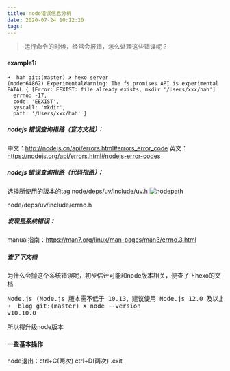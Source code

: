 ```yaml
---
title: node错误信息分析
date: 2020-07-24 10:12:20
tags:
---
```

> 运行命令的时候，经常会报错，怎么处理这些错误呢？

#### example1:
```
➜  hah git:(master) ✗ hexo server
(node:64862) ExperimentalWarning: The fs.promises API is experimental
FATAL { [Error: EEXIST: file already exists, mkdir '/Users/xxx/hah']
  errno: -17,
  code: 'EEXIST',
  syscall: 'mkdir',
  path: '/Users/xxx/hah' }
```

##### nodejs 错误查询指路（官方文档）：

中文：http://nodejs.cn/api/errors.html#errors_error_code
英文：https://nodejs.org/api/errors.html#nodejs-error-codes

##### nodejs 错误查询指路（代码指路）：
选择所使用的版本的tag
node/deps/uv/include/uv.h
![nodepath](nodepath.png)

node/deps/uv/include/errno.h

##### 发现是系统错误：
manual指南：https://man7.org/linux/man-pages/man3/errno.3.html

##### 查了下文档
为什么会抛这个系统错误呢，初步估计可能和node版本相关，便查了下hexo的文档
<pre>
Node.js (Node.js 版本需不低于 10.13，建议使用 Node.js 12.0 及以上版本)
➜  blog git:(master) ✗ node --version
v10.10.0
</pre>
所以得升级node版本


#### 一些基本操作
node退出：ctrl+C(两次) ctrl+D(两次) .exit




